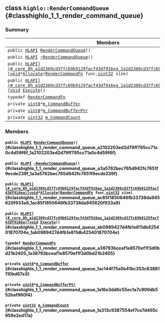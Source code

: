 ## class `highlo::RenderCommandQueue` {#classhighlo_1_1_render_command_queue}

### Summary

 Members                        | Descriptions                                
--------------------------------|---------------------------------------------
`public `[`HLAPI`](#_core_8h_a1d2309cd37fc69b9129facf43df916ea_1a1d2309cd37fc69b9129facf43df916ea)` `[`RenderCommandQueue`](#classhighlo_1_1_render_command_queue_a2102203ed2d79ff795cc71a0c4d59f6f_1a2102203ed2d79ff795cc71a0c4d59f6f)`()` | 
`public `[`HLAPI`](#_core_8h_a1d2309cd37fc69b9129facf43df916ea_1a1d2309cd37fc69b9129facf43df916ea)` `[`~RenderCommandQueue`](#classhighlo_1_1_render_command_queue_a3a5762bec765d942fc7651f9ecde239f_1a3a5762bec765d942fc7651f9ecde239f)`()` | 
`public `[`HLAPI](#_core_8h_a1d2309cd37fc69b9129facf43df916ea_1a1d2309cd37fc69b9129facf43df916ea)[void`](#imgui__impl__opengl3__loader_8h_ac668e7cffd9e2e9cfee428b9b2f34fa7_1ac668e7cffd9e2e9cfee428b9b2f34fa7)` * `[`Allocate`](#classhighlo_1_1_render_command_queue_ac85f1850646fb33738da945620f933a9_1ac85f1850646fb33738da945620f933a9)`(`[`RenderCommandFn`](#classhighlo_1_1_render_command_queue_a38793bceaf1e8570ef1f3d0bd21b2405_1a38793bceaf1e8570ef1f3d0bd21b2405)` func,`[`uint32`](#_base_types_8h_a1134b580f8da4de94ca6b1de4d37975e_1a1134b580f8da4de94ca6b1de4d37975e)` size)` | 
`public `[`HLAPI](#_core_8h_a1d2309cd37fc69b9129facf43df916ea_1a1d2309cd37fc69b9129facf43df916ea)[void`](#imgui__impl__opengl3__loader_8h_ac668e7cffd9e2e9cfee428b9b2f34fa7_1ac668e7cffd9e2e9cfee428b9b2f34fa7)` `[`Execute`](#classhighlo_1_1_render_command_queue_ab0989427d4fb1e811db425401870704e_1ab0989427d4fb1e811db425401870704e)`()` | 
`typedef `[`RenderCommandFn`](#classhighlo_1_1_render_command_queue_a38793bceaf1e8570ef1f3d0bd21b2405_1a38793bceaf1e8570ef1f3d0bd21b2405) | 
`private `[`uint8`](#_base_types_8h_adde6aaee8457bee49c2a92621fe22b79_1adde6aaee8457bee49c2a92621fe22b79)` * `[`m_CommandBuffer`](#classhighlo_1_1_render_command_queue_1ac144f75a5b41bc353c63881110bd67e3) | 
`private `[`uint8`](#_base_types_8h_adde6aaee8457bee49c2a92621fe22b79_1adde6aaee8457bee49c2a92621fe22b79)` * `[`m_CommandBufferPtr`](#classhighlo_1_1_render_command_queue_1a16e3dd6c55ec1a7c909db552baf960f4) | 
`private `[`uint32`](#_base_types_8h_a1134b580f8da4de94ca6b1de4d37975e_1a1134b580f8da4de94ca6b1de4d37975e)` `[`m_CommandCount`](#classhighlo_1_1_render_command_queue_1a313c9387554ef7ce7d465c959e2ed17a) | 

### Members

#### `public `[`HLAPI`](#_core_8h_a1d2309cd37fc69b9129facf43df916ea_1a1d2309cd37fc69b9129facf43df916ea)` `[`RenderCommandQueue`](#classhighlo_1_1_render_command_queue_a2102203ed2d79ff795cc71a0c4d59f6f_1a2102203ed2d79ff795cc71a0c4d59f6f)`()` {#classhighlo_1_1_render_command_queue_a2102203ed2d79ff795cc71a0c4d59f6f_1a2102203ed2d79ff795cc71a0c4d59f6f}

#### `public `[`HLAPI`](#_core_8h_a1d2309cd37fc69b9129facf43df916ea_1a1d2309cd37fc69b9129facf43df916ea)` `[`~RenderCommandQueue`](#classhighlo_1_1_render_command_queue_a3a5762bec765d942fc7651f9ecde239f_1a3a5762bec765d942fc7651f9ecde239f)`()` {#classhighlo_1_1_render_command_queue_a3a5762bec765d942fc7651f9ecde239f_1a3a5762bec765d942fc7651f9ecde239f}

#### `public `[`HLAPI](#_core_8h_a1d2309cd37fc69b9129facf43df916ea_1a1d2309cd37fc69b9129facf43df916ea)[void`](#imgui__impl__opengl3__loader_8h_ac668e7cffd9e2e9cfee428b9b2f34fa7_1ac668e7cffd9e2e9cfee428b9b2f34fa7)` * `[`Allocate`](#classhighlo_1_1_render_command_queue_ac85f1850646fb33738da945620f933a9_1ac85f1850646fb33738da945620f933a9)`(`[`RenderCommandFn`](#classhighlo_1_1_render_command_queue_a38793bceaf1e8570ef1f3d0bd21b2405_1a38793bceaf1e8570ef1f3d0bd21b2405)` func,`[`uint32`](#_base_types_8h_a1134b580f8da4de94ca6b1de4d37975e_1a1134b580f8da4de94ca6b1de4d37975e)` size)` {#classhighlo_1_1_render_command_queue_ac85f1850646fb33738da945620f933a9_1ac85f1850646fb33738da945620f933a9}

#### `public `[`HLAPI](#_core_8h_a1d2309cd37fc69b9129facf43df916ea_1a1d2309cd37fc69b9129facf43df916ea)[void`](#imgui__impl__opengl3__loader_8h_ac668e7cffd9e2e9cfee428b9b2f34fa7_1ac668e7cffd9e2e9cfee428b9b2f34fa7)` `[`Execute`](#classhighlo_1_1_render_command_queue_ab0989427d4fb1e811db425401870704e_1ab0989427d4fb1e811db425401870704e)`()` {#classhighlo_1_1_render_command_queue_ab0989427d4fb1e811db425401870704e_1ab0989427d4fb1e811db425401870704e}

#### `typedef `[`RenderCommandFn`](#classhighlo_1_1_render_command_queue_a38793bceaf1e8570ef1f3d0bd21b2405_1a38793bceaf1e8570ef1f3d0bd21b2405) {#classhighlo_1_1_render_command_queue_a38793bceaf1e8570ef1f3d0bd21b2405_1a38793bceaf1e8570ef1f3d0bd21b2405}

#### `private `[`uint8`](#_base_types_8h_adde6aaee8457bee49c2a92621fe22b79_1adde6aaee8457bee49c2a92621fe22b79)` * `[`m_CommandBuffer`](#classhighlo_1_1_render_command_queue_1ac144f75a5b41bc353c63881110bd67e3) {#classhighlo_1_1_render_command_queue_1ac144f75a5b41bc353c63881110bd67e3}

#### `private `[`uint8`](#_base_types_8h_adde6aaee8457bee49c2a92621fe22b79_1adde6aaee8457bee49c2a92621fe22b79)` * `[`m_CommandBufferPtr`](#classhighlo_1_1_render_command_queue_1a16e3dd6c55ec1a7c909db552baf960f4) {#classhighlo_1_1_render_command_queue_1a16e3dd6c55ec1a7c909db552baf960f4}

#### `private `[`uint32`](#_base_types_8h_a1134b580f8da4de94ca6b1de4d37975e_1a1134b580f8da4de94ca6b1de4d37975e)` `[`m_CommandCount`](#classhighlo_1_1_render_command_queue_1a313c9387554ef7ce7d465c959e2ed17a) {#classhighlo_1_1_render_command_queue_1a313c9387554ef7ce7d465c959e2ed17a}

